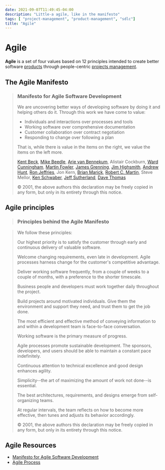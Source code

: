 ```yaml
---
date: 2021-09-07T11:49:45-04:00
description: "Little-a agile, like in the manifesto"
tags: [ "project-management", "product-management", "sdlc"]
title: "Agile"
---
```


# Agile

**Agile** is a set of four values based on 12 principles intended to create better software [products](product-management.md) through people-centric [projects management](project-management.md).

## The Agile Manifesto

> ### Manifesto for Agile Software Development
>
> We are uncovering better ways of developing software by doing it and helping others do it. Through this work we have come to value:
>
> * Individuals and interactions over processes and tools
> * Working software over comprehensive documentation
> * Customer collaboration over contract negotiation
> * Responding to change over following a plan
>
> That is, while there is value in the items on the right, we value the items on the left more.
>
> [Kent Beck](https://twitter.com/KentBeck), [Mike Beedle](https://twitter.com/mikebeedle), [Arie van Bennekum](https://twitter.com/arievanbennekum), Alistair Cockburn, [Ward Cunningham](https://twitter.com/WardCunningham), [Martin Fowler](https://twitter.com/martinfowler), [James Grenning](https://twitter.com/jwgrenning), [Jim Highsmith](https://twitter.com/jimhighsmith), [Andrew Hunt](https://twitter.com/PragmaticAndy), [Ron Jeffries](https://twitter.com/RonJeffries), Jon Kern, [Brian Marick](https://twitter.com/marick), [Robert C. Martin](https://twitter.com/unclebobmartin), Steve Mellor, [Ken Schwaber](https://twitter.com/kschwaber), [Jeff Sutherland](https://twitter.com/jeffsutherland), [Dave Thomas](https://twitter.com/pragdave)
>
> © 2001, the above authors this declaration may be freely copied in any form, but only in its entirety through this notice.

## Agile principles

> ### Principles behind the Agile Manifesto

> We follow these principles:
>
> Our highest priority is to satisfy the customer through early and continuous delivery of valuable software.
>
> Welcome changing requirements, even late in development. Agile processes harness change for the customer's competitive advantage.
>
> Deliver working software frequently, from a couple of weeks to a couple of months, with a preference to the shorter timescale.
>
> Business people and developers must work together daily throughout the project.
>
> Build projects around motivated individuals. Give them the environment and support they need, and trust them to get the job done.
>
> The most efficient and effective method of conveying information to and within a development team is face-to-face conversation.
>
> Working software is the primary measure of progress.
>
> Agile processes promote sustainable development. The sponsors, developers, and users should be able to maintain a constant pace indefinitely.
>
> Continuous attention to technical excellence and good design enhances agility.
>
> Simplicity--the art of maximizing the amount of work not done--is essential.
>
> The best architectures, requirements, and designs emerge from self-organizing teams.
>
> At regular intervals, the team reflects on how to become more effective, then tunes and adjusts its behavior accordingly.
>
> © 2001, the above authors this declaration may be freely copied in any form, but only in its entirety through this notice.

## Agile Resources

* [Manifesto for Agile Software Development](https://agilemanifesto.org/)
* [Agile Process](http://www.agile-process.org/)

